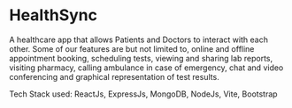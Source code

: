 # HealthSync
A healthcare app that allows Patients and Doctors to interact with each other. Some of our features are but not limited to, online and offline appointment booking, scheduling tests, viewing and sharing lab reports, visiting pharmacy, calling ambulance in case of emergency, chat and video conferencing and graphical representation of test results.

Tech Stack used: ReactJs, ExpressJs, MongoDB, NodeJs, Vite, Bootstrap
